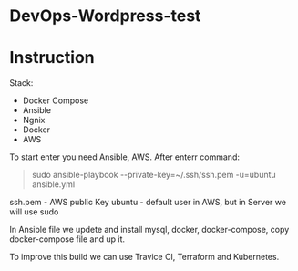 # DevOps-Wordpress-test
# Instruction

Stack:
- Docker Compose
- Ansible 
- Ngnix
- Docker 
- AWS

To start enter you need Ansible, AWS.
After enterr command:
> sudo ansible-playbook --private-key=~/.ssh/ssh.pem -u=ubuntu ansible.yml

ssh.pem - AWS public Key
ubuntu - default user in AWS, but in Server we will use sudo

In Ansible file we updete and install mysql, docker, docker-compose, copy docker-compose file and up it.

To improve this build we can use Travice CI, Terraform and Kubernetes.
